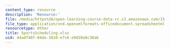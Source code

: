 ```yaml
---
content_type: resource
description: 'Resource:'
file: /media/https%3A/open-learning-course-data-rc.s3.amazonaws.com/15-071-the-analytics-edge-spring-2017/44adf40f04de3810e7c6e9d20a9c30ab_SportsScheduling.xlsx
file_type: application/vnd.openxmlformats-officedocument.spreadsheetml.sheet
resourcetype: Other
title: SportsScheduling.xlsx
uid: 44adf40f-04de-3810-e7c6-e9d20a9c30ab
---
```

